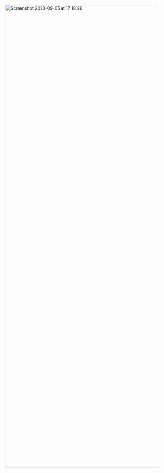 <img width="1512" alt="Screenshot 2023-09-05 at 17 18 26" src="https://github.com/AzarAhmadov/React-watch-store/assets/82292818/d2fd3edc-286b-4731-a20a-5aa91f68f4bb">
